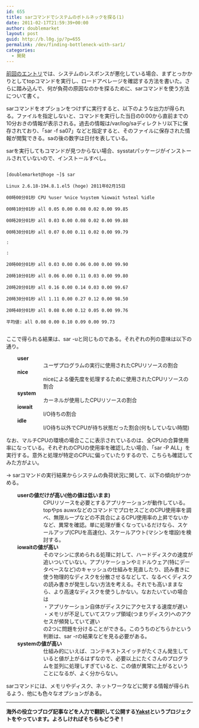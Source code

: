 ```yaml
---
id: 655
title: sarコマンドでシステムのボトルネックを探る(1)
date: 2011-02-17T21:59:39+00:00
author: doublemarket
layout: post
guid: http://b.l0g.jp/?p=655
permalink: /dev/finding-bottleneck-with-sar1/
categories:
  - 開発
---
```


<a href="http://b.l0g.jp/dev/top-loadaverag/" target="_blank">前回のエントリ</a>では、システムのレスポンスが悪化している場合、まずとっかかりとしてtopコマンドを実行し、ロードアベレージを確認する方法を書いた。さらに踏み込んで、何が負荷の原因なのかを探るために、sarコマンドを使う方法について書く。

sarコマンドをオプションをつけずに実行すると、以下のような出力が得られる。ファイルを指定しないと、コマンドを実行した当日の0:00から直前までの10分おきの情報が表示される。過去の情報は/var/log/saディレクトリ以下に保存されており、「sar -f sa07」などと指定すると、そのファイルに保存された情報が閲覧できる。saの後の数字は日付を表している。

sarを実行してもコマンドが見つからない場合、sysstatパッケージがインストールされていないので、インストールすべし。

```
  
[doublemarket@hoge ~]$ sar
  
Linux 2.6.18-194.8.1.el5 (hoge) 2011年02月15日

00時00分01秒 CPU %user %nice %system %iowait %steal %idle
  
00時10分01秒 all 0.05 0.00 0.08 0.02 0.00 99.85
  
00時20分01秒 all 0.03 0.00 0.08 0.02 0.00 99.88
  
00時30分01秒 all 0.07 0.00 0.11 0.02 0.00 99.79
  
:
  
:
  
20時00分01秒 all 0.03 0.00 0.06 0.00 0.00 99.90
  
20時10分01秒 all 0.06 0.00 0.11 0.03 0.00 99.80
  
20時20分01秒 all 0.16 0.00 0.14 0.03 0.00 99.67
  
20時30分01秒 all 1.11 0.00 0.27 0.12 0.00 98.50
  
20時40分01秒 all 0.08 0.00 0.12 0.05 0.00 99.76
  
平均値: all 0.08 0.00 0.10 0.09 0.00 99.73
  
```

ここで得られる結果は、sar -uと同じものである。それぞれの列の意味は以下の通り。

<dt style="padding-left: 30px;">
  <strong>user</strong>
</dt>

<dd style="padding-left: 60px;">
  ユーザプログラムの実行に使用されたCPUリソースの割合
</dd>

<dt style="padding-left: 30px;">
  <strong>nice</strong>
</dt>

<dd style="padding-left: 60px;">
  niceによる優先度を処理するために使用されたCPUリソースの割合
</dd>

<dt style="padding-left: 30px;">
  <strong>system</strong>
</dt>

<dd style="padding-left: 60px;">
  カーネルが使用したCPUリソースの割合
</dd>

<dt style="padding-left: 30px;">
  <strong>iowait</strong>
</dt>

<dd style="padding-left: 60px;">
  I/O待ちの割合
</dd>

<dt style="padding-left: 30px;">
  <strong>idle</strong>
</dt>

<dd style="padding-left: 60px;">
  I/O待ち以外でCPUが待ち状態だった割合(何もしていない時間)
</dd>

なお、マルチCPUの環境の場合ここに表示されているのは、全CPUの合算使用率になっている。それぞれのCPUの使用率を確認したい場合、「sar -P ALL」を実行する。意外と処理が特定のCPUに偏っていたりするので、こちらも確認してみた方がよい。

→ sarコマンドの実行結果からシステムの負荷状況に関して、以下の傾向がつかめる。

<dt style="padding-left: 30px;">
  <strong>userの値だけが高い(他の値は低いまま)</strong>
</dt>

<dd style="padding-left: 60px;">
  CPUリソースを必要とするアプリケーションが動作している。<br /> topやps auwxなどのコマンドでプロセスごとのCPU使用率を調べ、無限ループなどの不具合によるCPU使用率の上昇でないかなど、異常を確認。単に処理が重くなっているだけなら、スケールアップ(CPUを高速化)、スケールアウト(マシンを増設)を検討する。
</dd>

<dt style="padding-left: 30px;">
  <strong>iowaitの値が高い</strong>
</dt>

<dd style="padding-left: 60px;">
  そのマシンに求められる処理に対して、ハードディスクの速度が追いついていない。アプリケーションやミドルウェア(特にデータベースなど)のキャッシュの仕組みを見直したり、読み書きに使う物理的なディスクを分散させるなどして、なるべくディスクの読み書きが発生しない方法を考える。それでも高いままなら、より高速なディスクを使うしかない。なおたいていの場合は<br /> ・アプリケーション自体がディスクにアクセスする速度が遅い<br /> ・メモリが不足していてスワップ領域(つまりディスク)へのアクセスが頻発していて遅い<br /> の2つに問題を分けることができる。このうちのどちらかという判断は、sar -rの結果などを見る必要がある。
</dd>

<dt style="padding-left: 30px;">
  <strong>systemの値が高い</strong>
</dt>

<dd style="padding-left: 60px;">
  仕組み的にいえば、コンテキストスイッチがたくさん発生していると値が上がるはずなので、必要以上にたくさんのプログラムを並列に処理しすぎていると、この値が異常に上がるということになるが、よく分からない。
</dd>

sarコマンドには、メモリやディスク、ネットワークなどに関する情報が得られるよう、他にも色々なオプションがある。

* * *

**海外の役立つブログ記事などを人力で翻訳して公開する[Yakst](https://yakst.com/ja)というプロジェクトをやっています。よろしければそちらもどうぞ！**
